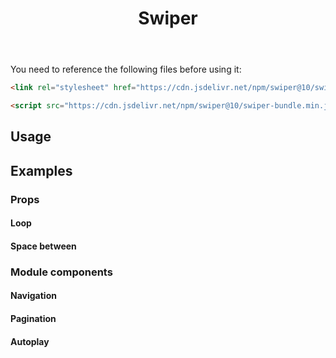 ﻿---
title: Swiper
desc: "A mobile touch slider component base on [Swiper](https://github.com/nolimits4web/swiper)."
tag: "JS Proxy"
related:
  - /blazor/components/carousels
  - /blazor/components/windows
  - /blazor/components/slide-groups
---

You need to reference the following files before using it:

```html
<link rel="stylesheet" href="https://cdn.jsdelivr.net/npm/swiper@10/swiper-bundle.min.css"/>

<script src="https://cdn.jsdelivr.net/npm/swiper@10/swiper-bundle.min.js"></script>
```

## Usage

<masa-example file="Examples.labs.swiper.Default"></masa-example>

## Examples

### Props

#### Loop

<masa-example file="Examples.labs.swiper.Loop"></masa-example>

#### Space between

<masa-example file="Examples.labs.swiper.SpaceBetween"></masa-example>

### Module components

#### Navigation

<masa-example file="Examples.labs.swiper.Navigation"></masa-example>

#### Pagination

<masa-example file="Examples.labs.swiper.Pagination"></masa-example>

#### Autoplay

<masa-example file="Examples.labs.swiper.Autoplay"></masa-example>
